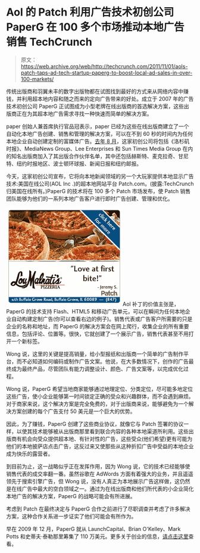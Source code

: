 # Aol 的 Patch 利用广告技术初创公司 PaperG 在 100 多个市场推动本地广告销售 TechCrunch

> 原文：<https://web.archive.org/web/http://techcrunch.com/2011/11/01/aols-patch-taps-ad-tech-startup-paperg-to-boost-local-ad-sales-in-over-100-markets/>

传统出版商和羽翼未丰的数字出版物都在试图找到最好的方式来从网络内容中赚钱，并利用超本地内容和随之而来的定向广告带来的好处。成立于 2007 年的广告技术初创公司 PaperG 正试图成为小型老牌在线出版商的首选解决方案，这些出版商正在为其超本地广告需求寻找一种快速而简单的解决方案。

paper 创始人兼首席执行官品冠表示，paper 已经为这些在线出版商建立了一个自动化本地广告创建、销售和管理的解决方案，可以在不到 60 秒的时间内为任何本地企业自动创建定制的富媒体广告。[去年 8 月](https://web.archive.org/web/20230204181239/https://techcrunch.com/2010/08/23/papergs-flyerboard-latimes-media-loca/)，这家初创公司将包括《洛杉矶时报》、MediaNews Group、Lee Enterprises 和 Sun Times Media Group 在内的知名出版商加入了其出版合作伙伴名单，其中还包括赫斯特、麦克拉奇、甘尼特、纽约时报地区、波士顿环球报、新闻日报和纽约邮报。

今天，这家初创公司宣布，它将向本地新闻领域的另一个大玩家提供本地显示广告技术:美国在线公司(AOL Inc .)的超本地网站平台 Patch.com。(披露:TechCrunch 归美国在线所有。)PaperG 的技术将在 100 多个 Patch 市场发布，使 Patch 销售团队能够为他们的一系列本地广告客户进行即时广告创建、管理和优化。

[![](img/31b1c18e16a3c3c05ff3aad1f7a9fcdb.png "PlaceLocal Ad Example")](https://web.archive.org/web/20230204181239/https://techcrunch.com/wp-content/uploads/2011/11/placelocal-ad-example.png)Aol 补丁的价值主张是，PaperG 的技术支持 Flash、HTML5 和移动广告单元，可以在瞬间为任何本地企业自动构建定制广告(你可以查看右边的例子)。销售代表或广告客户所需要的只是企业的名称和地址，而 PaperG 的解决方案会在网上爬行，收集企业的所有重要信息，包括评论、位置等。很快，它就创建了一个展示广告，销售代表甚至不用打开一个新标签。

Wong 说，这里的关键是提高销量，给小型报纸和出版商一个简单的广告制作平台，而不必知道如何编码或制作广告文案。他说，在大多数情况下，创作的广告最终成为最终产品，尽管团队有能力调整设计、颜色、广告文案等，以完成优化过程。

Wong 说，PaperG 希望当地商家能够通过地理定位、分类定位，尽可能多地定位这些广告，使小企业能够第一时间锁定正确的受众和兴趣群体，而不会遇到麻烦。对于商家来说，这个解决方案是完全免费的，对于出版商来说，能够避免为一个解决方案创建的每个广告支付 50 美元是一个巨大的优势。

因此，为了赚钱，PaperG 创建了这些商业协议，就像它与 Patch 签署的协议一样，以使其技术能够被从出版商那里看到联合内容的各种本地渠道所利用。这些出版商有机会向受众提供超本地、有针对性的广告，这些受众(他们希望)更有可能为他们的本地披萨店点击广告，这反过来又使那些从这种折扣广告中受益的本地企业成为快乐的露营者。

到目前为止，这一战略似乎正在发挥作用，因为 Wong 说，它的技术已经能够使销售代表的成交率翻一番。虽然谷歌在 AdWords 方面有着强大的业务，并且遥遥领先于搜索引擎广告，但 Wong 说，没有人真正为本地展示广告这样做，这仍然是在线广告中最大的空白领域之一。通过为在线出版商和他们所代表的小企业简化本地广告的解决方案，PaperG 的战略可能会有所进展。

考虑到 Patch 在最终决定与 PaperG 合作之前进行了尽职调查并考虑了许多解决方案，这种合作关系进一步证实了他们可能会有所作为。

早在 2009 年 12 月，PaperG 就从 LaunchCapital、Brian O'Kelley、Mark Potts 和史蒂夫·泰勒那里筹集了 110 万美元。更多关于创业的信息，[请点击这里](https://web.archive.org/web/20230204181239/http://www.paperg.com/)查看。